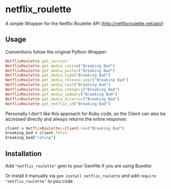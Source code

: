 # netflix_roulette

A simple Wrapper for the Netflix Roulette API (http://netflixroulette.net/api/)

## Usage

Conventions follow the original Python Wrapper:
```ruby
NetflixRoulette.get_version
NetflixRoulette.get_media_rating("Breaking Bad")
NetflixRoulette.get_media_poster("Breaking Bad")
NetflixRoulette.get_media_type("Breaking Bad")
NetflixRoulette.get_media_release_year("Breaking Bad")
NetflixRoulette.get_media_cast("Breaking Bad")
NetflixRoulette.get_media_category("Breaking Bad")
NetflixRoulette.get_media_summary("Breaking Bad")
NetflixRoulette.get_media_director("Breaking Bad")
NetflixRoulette.get_netflix_id("Breaking Bad")
```    
    
Personally I don't like this approach for Ruby code, so the Client can also be accessed directly and always returns the entire response:

```ruby   
client = NetflixRoulette::Client.new("Breaking Bad")
breaking_bad = client.fetch
breaking_bad["rating"]
```    
    
## Installation

Add `"netflix_roulette"` gem to your Gemfile if you are using Bundler.

Or install it manually via `gem install netflix_roulette` and add `require "netflix_roulette"` to you code.
